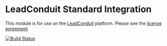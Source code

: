 # LeadConduit Standard Integration

This module is for use on the [LeadConduit](http://activeprospect.com/products/leadconduit/) platform. Please see the [license agreement](http://creativecommons.org/licenses/by-nc-nd/4.0/)


[![Build Status](https://travis-ci.org/activeprospect/leadconduit-integration-standard.svg?branch=master)](https://travis-ci.org/activeprospect/leadconduit-integration-standard)
